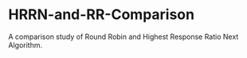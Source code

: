 # HRRN-and-RR-Comparison
A comparison study of Round Robin and Highest Response Ratio Next Algorithm.
